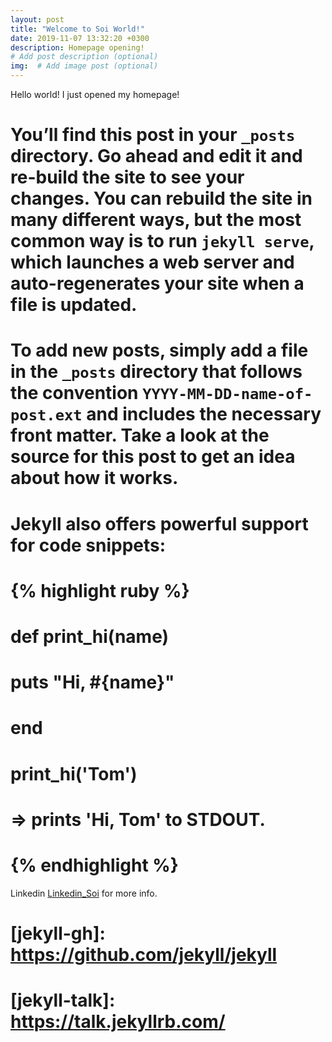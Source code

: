 ```yaml
---
layout: post
title: "Welcome to Soi World!"
date: 2019-11-07 13:32:20 +0300
description: Homepage opening!
# Add post description (optional)
img:  # Add image post (optional)
---
```


Hello world! 
I just opened my homepage! 

# You’ll find this post in your `_posts` directory. Go ahead and edit it and re-build the site to see your changes. You can rebuild the site in many different ways, but the most common way is to run `jekyll serve`, which launches a web server and auto-regenerates your site when a file is updated.

# To add new posts, simply add a file in the `_posts` directory that follows the convention `YYYY-MM-DD-name-of-post.ext` and includes the necessary front matter. Take a look at the source for this post to get an idea about how it works.

# Jekyll also offers powerful support for code snippets:

# {% highlight ruby %}
# def print_hi(name)
#   puts "Hi, #{name}"
# end
# print_hi('Tom')
# => prints 'Hi, Tom' to STDOUT.
# {% endhighlight %}

Linkedin [Linkedin_Soi][Linkedin_Soi] for more info. 

[Linkedin_Soi]: https://www.linkedin.com/in/soicho/

# [jekyll-gh]:   https://github.com/jekyll/jekyll
# [jekyll-talk]: https://talk.jekyllrb.com/
